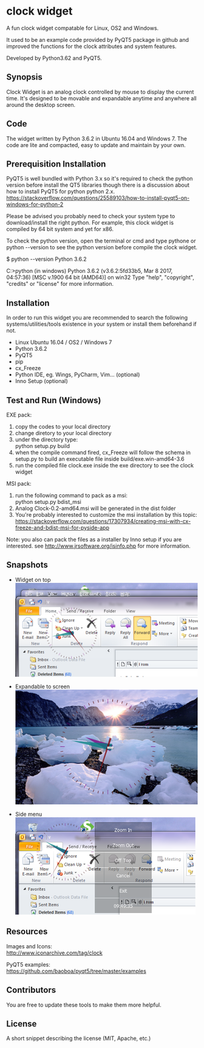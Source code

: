 # clock widget

A fun clock widget compatable for Linux, OS2 and Windows. 

It used to be an example code provided by PyQT5 package in github and improved the functions for the clock attributes and system features. 

Developed by Python3.62 and PyQT5. 

## Synopsis

Clock Widget is an analog clock controlled by mouse to display the current time. It's designed to be movable and expandable anytime and anywhere all around the desktop screen.

## Code

The widget written by Python 3.6.2 in Ubuntu 16.04 and Windows 7. The code are lite and compacted, easy to update and maintain by your own.

## Prerequisition Installation

PyQT5 is well bundled with Python 3.x so it's required to check the python version before install the QT5 libraries though there is a discussion about how to install PyQT5 for python python 2.x.<br>
https://stackoverflow.com/questions/25589103/how-to-install-pyqt5-on-windows-for-python-2

Please be advised you probably need to check your system type to download/install the right python. For example, this clock widget is compiled by 64  bit system and yet for x86.

To check the python version, open the terminal or cmd and type pythone or python --version to see the python version before compile the clock widget.

$ python --version
Python 3.6.2

C:\>python (in windows)
Python 3.6.2 (v3.6.2:5fd33b5, Mar  8 2017, 04:57:36) [MSC v.1900 64 bit (AMD64)] on win32
Type "help", "copyright", "credits" or "license" for more information.
>>>

## Installation

In order to run this widget you are recommended to search the following systems/utilities/tools existence in your system or install them beforehand if not.

* Linux Ubuntu 16.04 / OS2 / Windows 7
* Python 3.6.2
* PyQT5
* pip
* cx_Freeze
* Python IDE, eg. Wings, PyCharm, Vim... (optional)
* Inno Setup (optional) 

## Test and Run (Windows)

EXE pack:
1. copy the codes to your local directory 
2. change diretory to your local directory
3. under the directory type: <br>
   python setup.py build
4. when the compile command fired, cx_Freeze will follow the schema in setup.py to build an executable file inside build/exe.win-amd64-3.6
5. run the compiled file clock.exe inside the exe directory to see the clock widget

MSI pack:
1. run the following command to pack as a msi:<br>
    python setup.py bdist_msi
2. Analog Clock-0.2-amd64.msi will be generated in the dist folder
3. You're probably interested to customize the msi installation by this topic: <br>
   https://stackoverflow.com/questions/17307934/creating-msi-with-cx-freeze-and-bdist-msi-for-pyside-app

Note: you also can pack the files as a installer by Inno setup if you are interested. see http://www.jrsoftware.org/isinfo.php for more information.

## Snapshots

* Widget on top<br>
![on top](https://github.com/joechiu/clock/blob/master/ss01.png?raw=true "widget on top snapshot")

* Expandable to screen<br>
![expand to screen](https://github.com/joechiu/clock/blob/master/ss02.png?raw=true "expandable to screen by mouse wheel snapshot")

* Side menu<br>
![side menu](https://github.com/joechiu/clock/blob/master/ss03.png?raw=true "side menu snapshot")

## Resources

Images and Icons:<br>
http://www.iconarchive.com/tag/clock

PyQT5 examples:<br>
https://github.com/baoboa/pyqt5/tree/master/examples

## Contributors

You are free to update these tools to make them more helpful.

## License

A short snippet describing the license (MIT, Apache, etc.)
